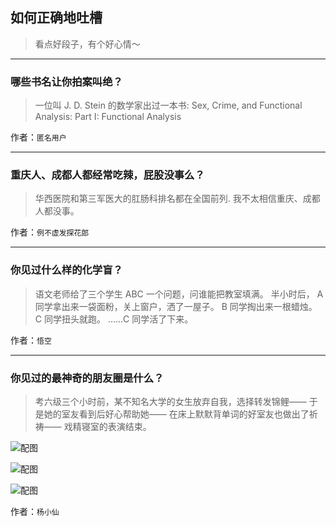## 如何正确地吐槽

> 看点好段子，有个好心情～


 
---

### 哪些书名让你拍案叫绝？

> 一位叫 J. D. Stein 的数学家出过一本书:
> Sex, Crime, and Functional Analysis: Part I: Functional Analysis


作者：`匿名用户`

---

### 重庆人、成都人都经常吃辣，屁股没事么？

> 华西医院和第三军医大的肛肠科排名都在全国前列.
> 我不太相信重庆、成都人都没事。


作者：`例不虚发探花郎`

---

### 你见过什么样的化学盲？

> 语文老师给了三个学生 ABC 一个问题，问谁能把教室填满。
> 半小时后，
> A 同学拿出来一袋面粉，关上窗户，洒了一屋子。
> B 同学掏出来一根蜡烛。
> C 同学扭头就跑。
> ……C 同学活了下来。


作者：`悟空`

---

### 你见过的最神奇的朋友圈是什么？

> 考六级三个小时前，某不知名大学的女生放弃自我，选择转发锦鲤——
> 于是她的室友看到后好心帮助她——
> 在床上默默背单词的好室友也做出了祈祷——
> 戏精寝室的表演结束。



![配图](http://pic2.zhimg.com/70/v2-092eea7b98f89bbe18a533ba5e8aecd1_b.jpg)



![配图](http://pic3.zhimg.com/70/v2-a66421359c15f7b76d72957dc37e25ca_b.jpg)



![配图](http://pic4.zhimg.com/70/v2-fb5d9dfeab425ca39ec4b9aed904e937_b.jpg)


作者：`杨小仙`